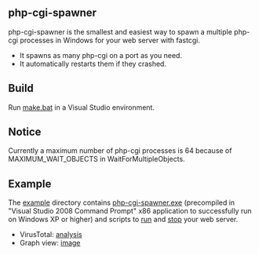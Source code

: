 ## php-cgi-spawner

php-cgi-spawner is the smallest and easiest way to spawn a multiple php-cgi processes in Windows for your web server with fastcgi.

- It spawns as many php-cgi on a port as you need.
- It automatically restarts them if they crashed.

## Build

Run [make.bat](src/make.bat) in a Visual Studio environment.

## Notice

Currently a maximum number of php-cgi processes is 64 because of MAXIMUM_WAIT_OBJECTS in WaitForMultipleObjects.

## Example

The [example](example) directory contains [php-cgi-spawner.exe](example/php-cgi-spawner.exe) (precompiled in "Visual Studio 2008 Command Prompt" x86 application to successfully run on Windows XP or higher) and scripts to [run](example/_php-cgi-nginx-restart.bat) and [stop](example/_php-cgi-nginx-stop.bat) your web server.

- VirusTotal: [analysis](https://www.virustotal.com/file/3605ada4fe718484086689a0ef957aa8245d41eecb1999c2f1274610496a98c9/analysis/)
- Graph view: [image](https://raw.githubusercontent.com/deemru/php-cgi-spawner/master/example/php-cgi-spawner.png)
